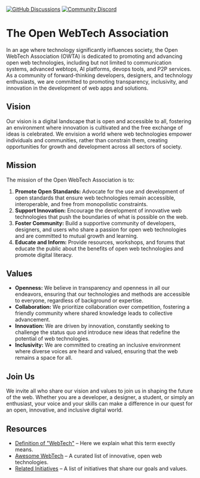 [![GitHub Discussions](https://img.shields.io/github/discussions/open-webtech/owta-community.svg?logo=github&logoColor=white)](https://go.owta.dev/discussions)
[![Community Discord](https://img.shields.io/discord/1232848386080899083?label=Discord&labelColor=5865F2&logo=discord&logoColor=white)](https://go.owta.dev/discord)

# The Open WebTech Association

In an age where technology significantly influences society, the Open WebTech Association (OWTA) is dedicated to promoting and advancing open web technologies, including but not limited to communication systems, advanced webtops, AI platforms, devops tools, and P2P services. As a community of forward-thinking developers, designers, and technology enthusiasts, we are committed to promoting transparency, inclusivity, and innovation in the development of web apps and solutions.

## Vision

Our vision is a digital landscape that is open and accessible to all, fostering an environment where innovation is cultivated and the free exchange of ideas is celebrated. We envision a world where web technologies empower individuals and communities, rather than constrain them, creating opportunities for growth and development across all sectors of society.

## Mission

The mission of the Open WebTech Association is to:

1. **Promote Open Standards:** Advocate for the use and development of open standards that ensure web technologies remain accessible, interoperable, and free from monopolistic constraints.
2. **Support Innovation:** Encourage the development of innovative web technologies that push the boundaries of what is possible on the web.
3. **Foster Community:** Build a supportive community of developers, designers, and users who share a passion for open web technologies and are committed to mutual growth and learning.
4. **Educate and Inform:** Provide resources, workshops, and forums that educate the public about the benefits of open web technologies and promote digital literacy.

## Values

- **Openness:** We believe in transparency and openness in all our endeavors, ensuring that our technologies and methods are accessible to everyone, regardless of background or expertise.
- **Collaboration:** We prioritize collaboration over competition, fostering a friendly community where shared knowledge leads to collective advancement.
- **Innovation:** We are driven by innovation, constantly seeking to challenge the status quo and introduce new ideas that redefine the potential of web technologies.
- **Inclusivity:** We are committed to creating an inclusive environment where diverse voices are heard and valued, ensuring that the web remains a space for all.

## Join Us

We invite all who share our vision and values to join us in shaping the future of the web. Whether you are a developer, a designer, a student, or simply an enthusiast, your voice and your skills can make a difference in our quest for an open, innovative, and inclusive digital world.

## Resources

- [Definition of "WebTech"](https://github.com/open-webtech/owta-publications/blob/main/meta/webtech-definition.md) – Here we explain what this term exectly means.
- [Awesome WebTech](https://github.com/open-webtech/awesome-webtech#readme) – A curated list of innovative, open web technologies.
- [Related Initiatives](https://github.com/open-webtech/owta-publications/blob/main/meta/related-initiatives.md) – A list of initiatives that share our goals and values.
